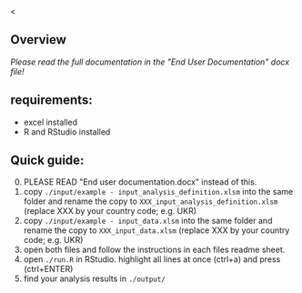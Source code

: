 
<
## Overview
*Please read the full documentation in the "End User Documentation" docx file!*

## requirements:
- excel installed
- R and RStudio installed
## Quick guide:
0. PLEASE READ "End user documentation.docx" instead of this.
1. copy `./input/example - input_analysis_definition.xlsm` into the same folder and rename the copy to `XXX_input_analysis_definition.xlsm` (replace XXX by your country code; e.g. UKR)
2. copy `./input/example - input_data.xlsm` into the same folder and rename the copy to `XXX_input_data.xlsm` (replace XXX by your country code; e.g. UKR)
3. open both files and follow the instructions in each files readme sheet.
4. open `./run.R` in RStudio. highlight all lines at once (ctrl+a) and press (ctrl+ENTER)
5. find your analysis results in `./output/`

